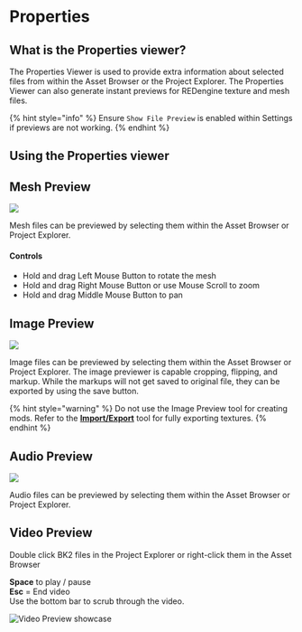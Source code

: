 # Properties

## What is the Properties viewer?

The Properties Viewer is used to provide extra information about selected files from within the Asset Browser or the Project Explorer. The Properties Viewer can also generate instant previews for REDengine texture and mesh files.

{% hint style="info" %}
Ensure `Show File Preview` is enabled within Settings if previews are not working.
{% endhint %}

## Using the Properties viewer

## Mesh Preview

![](../../.gitbook/assets/8.2\_properties\_mesh\_preview\_example.png)

Mesh files can be previewed by selecting them within the Asset Browser or Project Explorer.

#### Controls

* Hold and drag Left Mouse Button to rotate the mesh
* Hold and drag Right Mouse Button or use Mouse Scroll to zoom
* Hold and drag Middle Mouse Button to pan

## Image Preview

![](../../.gitbook/assets/8.2\_properties\_image\_preview\_generic.png)

Image files can be previewed by selecting them within the Asset Browser or Project Explorer. The image previewer is capable cropping, flipping, and markup. While the markups will not get saved to original file, they can be exported by using the save button.

{% hint style="warning" %}
Do not use the Image Preview tool for creating mods. Refer to the [**Import/Export**](import-export/textures.md#exporting-textures) tool for fully exporting textures.
{% endhint %}

## Audio Preview

![](../../.gitbook/assets/8.2\_properties\_audio\_preview\_generic.png)

Audio files can be previewed by selecting them within the Asset Browser or Project Explorer.

## Video Preview

Double click BK2 files in the Project Explorer or right-click them in the Asset Browser

**Space** to play / pause\
**Esc** = End video\
Use the bottom bar to scrub through the video.

![Video Preview showcase](../../.gitbook/assets/8.2\_video\_preview\_gamestart.png)





